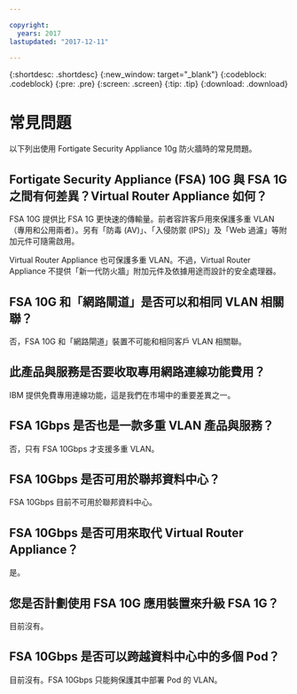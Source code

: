 ```yaml
---

copyright:
  years: 2017
lastupdated: "2017-12-11"

---
```


{:shortdesc: .shortdesc}
{:new_window: target="_blank"}
{:codeblock: .codeblock}
{:pre: .pre}
{:screen: .screen}
{:tip: .tip}
{:download: .download}

# 常見問題
以下列出使用 Fortigate Security Appliance 10g 防火牆時的常見問題。

## Fortigate Security Appliance (FSA) 10G 與 FSA 1G 之間有何差異？Virtual Router Appliance 如何？

FSA 10G 提供比 FSA 1G 更快速的傳輸量。前者容許客戶用來保護多重 VLAN（專用和公用兩者）。另有「防毒 (AV)」、「入侵防禦 (IPS)」及「Web 過濾」等附加元件可隨需啟用。

Virtual Router Appliance 也可保護多重 VLAN。不過，Virtual Router Appliance 不提供「新一代防火牆」附加元件及依據用途而設計的安全處理器。

## FSA 10G 和「網路閘道」是否可以和相同 VLAN 相關聯？

否，FSA 10G 和「網路閘道」裝置不可能和相同客戶 VLAN 相關聯。

## 此產品與服務是否要收取專用網路連線功能費用？

IBM 提供免費專用連線功能，這是我們在市場中的重要差異之一。

## FSA 1Gbps 是否也是一款多重 VLAN 產品與服務？

否，只有 FSA 10Gbps 才支援多重 VLAN。

## FSA 10Gbps 是否可用於聯邦資料中心？

FSA 10Gbps 目前不可用於聯邦資料中心。

## FSA 10Gbps 是否可用來取代 Virtual Router Appliance？

是。

## 您是否計劃使用 FSA 10G 應用裝置來升級 FSA 1G？

目前沒有。

## FSA 10Gbps 是否可以跨越資料中心中的多個 Pod？

目前沒有。FSA 10Gbps 只能夠保護其中部署 Pod 的 VLAN。
